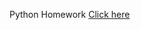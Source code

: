 Python Homework [Click here](https://colab.research.google.com/drive/1SGDRRwRNSFFjleYq4pdJbTcaZgxx9XTQ?usp=sharing)
